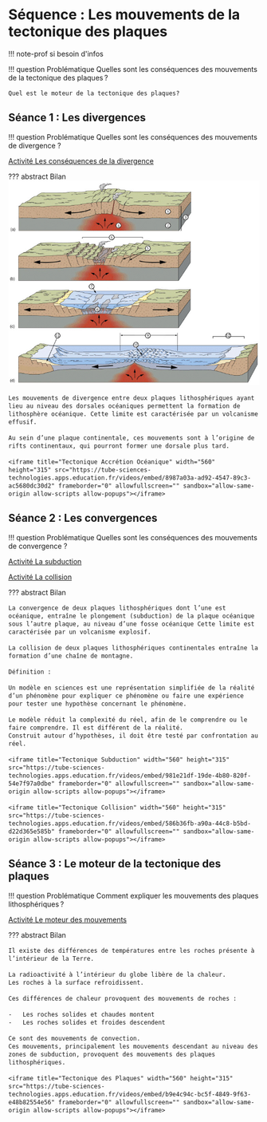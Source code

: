 # Séquence : Les mouvements de la tectonique des plaques

!!! note-prof
    si besoin d'infos


!!! question Problématique
    Quelles sont les conséquences des mouvements de la tectonique des plaques ?

    Quel est le moteur de la tectonique des plaques?
    



## Séance 1 : Les divergences


!!! question Problématique
    Quelles sont les conséquences des mouvements de divergence ?

[Activité Les conséquences de la divergence](../divergences)




??? abstract Bilan
    ![](Pictures/schemaDynDorsale.png)

    Les mouvements de divergence entre deux plaques lithosphériques ayant lieu au niveau des dorsales océaniques permettent la formation de lithosphère océanique. Cette limite est caractérisée par un volcanisme effusif.

    Au sein d’une plaque continentale, ces mouvements sont à l’origine de rifts continentaux, qui pourront former une dorsale plus tard.

    <iframe title="Tectonique Accrétion Océanique" width="560" height="315" src="https://tube-sciences-technologies.apps.education.fr/videos/embed/8987a03a-ad92-4547-89c3-ac5680dc30d2" frameborder="0" allowfullscreen="" sandbox="allow-same-origin allow-scripts allow-popups"></iframe>

## Séance 2 : Les convergences


!!! question Problématique
    Quelles sont les conséquences des mouvements de convergence ?

[Activité La subduction](../subduction)


[Activité La collision](../collision)

??? abstract Bilan

    La convergence de deux plaques lithosphériques dont l’une est océanique, entraîne le plongement (subduction) de la plaque océanique sous l’autre plaque, au niveau d’une fosse océanique Cette limite est caractérisée par un volcanisme explosif.

    La collision de deux plaques lithosphériques continentales entraîne la formation d’une chaîne de montagne.

    Définition :

    Un modèle en sciences est une représentation simplifiée de la réalité d’un phénomène pour expliquer ce phénomène ou faire une expérience pour tester une hypothèse concernant le phénomène.

    Le modèle réduit la complexité du réel, afin de le comprendre ou le faire comprendre. Il est différent de la réalité.
    Construit autour d’hypothèses, il doit être testé par confrontation au réel.

    <iframe title="Tectonique Subduction" width="560" height="315" src="https://tube-sciences-technologies.apps.education.fr/videos/embed/981e21df-19de-4b80-820f-54e7f97a0dbe" frameborder="0" allowfullscreen="" sandbox="allow-same-origin allow-scripts allow-popups"></iframe>

    <iframe title="Tectonique Collision" width="560" height="315" src="https://tube-sciences-technologies.apps.education.fr/videos/embed/586b36fb-a90a-44c8-b5bd-d22d365e585b" frameborder="0" allowfullscreen="" sandbox="allow-same-origin allow-scripts allow-popups"></iframe>

## Séance 3 : Le moteur de la tectonique des plaques


!!! question Problématique
    Comment expliquer les mouvements des plaques lithosphériques ?

[Activité Le moteur des mouvements](../moteurTecto)

??? abstract Bilan

    Il existe des différences de températures entre les roches présente à l’intérieur de la Terre.

    La radioactivité à l’intérieur du globe libère de la chaleur.
    Les roches à la surface refroidissent.

    Ces différences de chaleur provoquent des mouvements de roches :

    -   Les roches solides et chaudes montent
    -   Les roches solides et froides descendent

    Ce sont des mouvements de convection. 
    Ces mouvements, principalement les mouvements descendant au niveau des zones de subduction, provoquent des mouvements des plaques lithosphériques.

    <iframe title="Tectonique des Plaques" width="560" height="315" src="https://tube-sciences-technologies.apps.education.fr/videos/embed/b9e4c94c-bc5f-4849-9f63-e48b82554e56" frameborder="0" allowfullscreen="" sandbox="allow-same-origin allow-scripts allow-popups"></iframe>